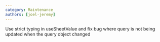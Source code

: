 ```yaml
---
category: Maintenance
authors: [joel-jeremy]
---
```


Use strict typing in useSheetValue and fix bug where query is not being updated when the query object changed
